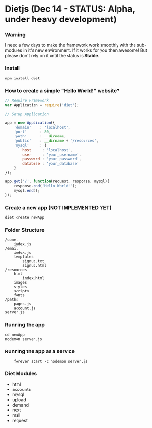 # Dietjs (Dec 14 - STATUS: **Alpha**, under heavy development)

### Warning
I need a few days to make the framework work smoothly with the sub-modules in it's new environment. If it works for you then awesome! But please don't rely on it until the status is **Stable**.

### Install
```
npm install diet
```

### How to create a simple "Hello World!" website?
```javascript
// Require Framework
var Application = require('diet');

// Setup Application

app = new Application({
	'domain'	: 'localhost',
	'port'		: 80,
	'path'      : __dirname,
	'public'    : __dirname + '/resources',
	'mysql' 	: {
		host 	 : 'localhost',
		user 	 : 'your_username',
		password : 'your_password',
		database : 'your_database'
	}
});

app.get('/', function(request, response, mysql){
	response.end('Hello World!');
	mysql.end();
});
```

### Create a new app (NOT IMPLEMENTED YET)
```
diet create newApp
```
### Folder Structure
```
/comet
	index.js
/email
	index.js
	templates
		signup.txt
		signup.html
/resources
	html
		index.html
	images
	styles
	scripts
	fonts
/paths
	pages.js
	account.js
server.js
```	

### Running the app	
```
cd newApp
nodemon server.js
```

### Running the app as a service
```
	forever start -c nodemon server.js
```

### Diet Modules
- html
- accounts
- mysql
- upload
- demand
- next
- mail
- request
	